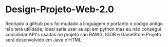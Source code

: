 # Design-Projeto-Web-2.0
Recriado o github pois foi mudado a linguagem e portanto o codigo antigo não terá utilidade, ideal seria usar as api em python mas eu não consegui consolidar
API's usadas no projeto são RAWG, IGDB e GameStore 
Projeto será desenvolvido em Java e HTML
